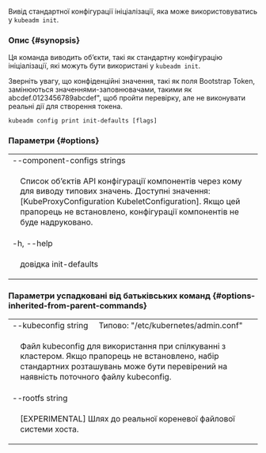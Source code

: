 
Вивід стандартної конфігурації ініціалізації, яка може використовуватись у `kubeadm init`.

### Опис {#synopsis}

Ця команда виводить обʼєкти, такі як стандартну конфігурацію ініціалізації, які можуть бути використані у `kubeadm init`.

Зверніть увагу, що конфіденційні значення, такі як поля Bootstrap Token, замінюються значеннями-заповнювачами, такими як abcdef.0123456789abcdef", щоб пройти перевірку, але не виконувати реальні дії для створення токена.

```shell
kubeadm config print init-defaults [flags]
```

### Параметри {#options}

<table style="width: 100%; table-layout: fixed;">
    <colgroup>
        <col span="1" style="width: 10px;" />
        <col span="1" />
    </colgroup>
    <tbody>
        <tr>
            <td colspan="2">--component-configs strings</td>
        </tr>
        <tr>
            <td></td>
            <td style="line-height: 130%; word-wrap: break-word;"><p>Список обʼєктів API конфігурації компонентів через кому для виводу типових значень. Доступні значення: [KubeProxyConfiguration KubeletConfiguration]. Якщо цей прапорець не встановлено, конфігурації компонентів не буде надруковано.</p></td>
        </tr>
        <tr>
            <td colspan="2">-h, --help</td>
        </tr>
        <tr>
            <td></td>
            <td style="line-height: 130%; word-wrap: break-word;"><p>довідка init-defaults</p></td>
        </tr>
    </tbody>
</table>

### Параметри успадковані від батьківських команд {#options-inherited-from-parent-commands}

<table style="width: 100%; table-layout: fixed;">
    <colgroup>
        <col span="1" style="width: 10px;" />
        <col span="1" />
    </colgroup>
    <tbody>
        <tr>
            <td colspan="2">--kubeconfig string&nbsp;&nbsp;&nbsp;&nbsp;&nbsp;Типово: "/etc/kubernetes/admin.conf"</td>
        </tr>
        <tr>
            <td></td>
            <td style="line-height: 130%; word-wrap: break-word;"><p>Файл kubeconfig для використання при спілкуванні з кластером. Якщо прапорець не встановлено, набір стандартних розташувань може бути перевірений на наявність поточного файлу kubeconfig.</p></td>
        </tr>
        <tr>
            <td colspan="2">--rootfs string</td>
        </tr>
        <tr>
            <td></td>
            <td style="line-height: 130%; word-wrap: break-word;"><p>[EXPERIMENTAL] Шлях до реальної кореневої файлової системи хоста.</p></td>
        </tr>
    </tbody>
</table>
